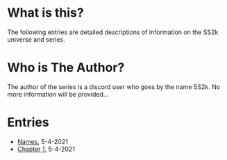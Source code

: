 # What is this?
The following entries are detailed descriptions of information on the SS2k universe and series.

# Who is **The Author**?
The author of the series is a discord user who goes by the name SS2k. No more information will be provided...

# Entries
- [Names](https://viper2211.github.io/SS2k/names "Names"), 5-4-2021
- [Chapter 1](https://viper2211.github.io/SS2k/chap1 "Chapter 1"), 5-4-2021
